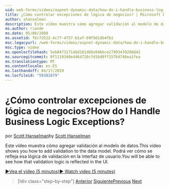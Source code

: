 ```yaml
---
uid: web-forms/videos/aspnet-dynamic-data/how-do-i-handle-business-logic-exceptions
title: ¿Cómo controlar excepciones de lógica de negocios? | Microsoft Docs
author: shanselman
description: Este vídeo muestra cómo agregar validación al modelo de datos. Podrá ver cómo se refleja esa lógica de validación en la interfaz de usuario.
ms.author: riande
ms.date: 05/08/2008
ms.assetid: f6c73522-4c77-4757-b1af-69f9d1db4fb1
msc.legacyurl: /web-forms/videos/aspnet-dynamic-data/how-do-i-handle-business-logic-exceptions
msc.type: video
ms.openlocfilehash: 5eb84731714bd181d69a94bbce27993439288d42
ms.sourcegitcommit: 0f1119340e4464720cfd16d0ff15764746ea1fea
ms.translationtype: MT
ms.contentlocale: es-ES
ms.lasthandoff: 04/17/2019
ms.locfileid: "59381879"
---
```

# <a name="how-do-i-handle-business-logic-exceptions"></a><span data-ttu-id="afff3-105">¿Cómo controlar excepciones de lógica de negocios?</span><span class="sxs-lookup"><span data-stu-id="afff3-105">How do I Handle Business Logic Exceptions?</span></span>

<span data-ttu-id="afff3-106">por [Scott Hanselman](https://github.com/shanselman)</span><span class="sxs-lookup"><span data-stu-id="afff3-106">by [Scott Hanselman](https://github.com/shanselman)</span></span>

<span data-ttu-id="afff3-107">Este vídeo muestra cómo agregar validación al modelo de datos.</span><span class="sxs-lookup"><span data-stu-id="afff3-107">This video shows you how to add validation to the data model.</span></span> <span data-ttu-id="afff3-108">Podrá ver cómo se refleja esa lógica de validación en la interfaz de usuario.</span><span class="sxs-lookup"><span data-stu-id="afff3-108">You will be able to see how that validation logic is reflected in the UI.</span></span>

[<span data-ttu-id="afff3-109">&#9654;Vea el vídeo (5 minutos)</span><span class="sxs-lookup"><span data-stu-id="afff3-109">&#9654; Watch video (5 minutes)</span></span>](https://channel9.msdn.com/Blogs/ASP-NET-Site-Videos/how-do-i-handle-business-logic-exceptions)

> [!div class="step-by-step"]
> <span data-ttu-id="afff3-110">[Anterior](how-do-i-change-how-my-fields-render.md)
> [Siguiente](how-do-i-make-custom-pages.md)</span><span class="sxs-lookup"><span data-stu-id="afff3-110">[Previous](how-do-i-change-how-my-fields-render.md)
[Next](how-do-i-make-custom-pages.md)</span></span>
